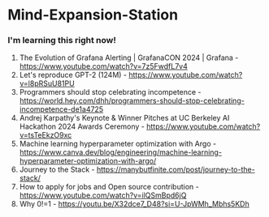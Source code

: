 # Mind-Expansion-Station
### I'm learning this right now! 

1. The Evolution of Grafana Alerting | GrafanaCON 2024 | Grafana - https://www.youtube.com/watch?v=7z5FwdfL7v4
2. Let's reproduce GPT-2 (124M) - https://www.youtube.com/watch?v=l8pRSuU81PU
3. Programmers should stop celebrating incompetence - https://world.hey.com/dhh/programmers-should-stop-celebrating-incompetence-de1a4725
4. Andrej Karpathy's Keynote & Winner Pitches at UC Berkeley AI Hackathon 2024 Awards Ceremony - https://www.youtube.com/watch?v=tsTeEkzO9xc
5. Machine learning hyperparameter optimization with Argo - https://www.canva.dev/blog/engineering/machine-learning-hyperparameter-optimization-with-argo/
6. Journey to the Stack - https://manybutfinite.com/post/journey-to-the-stack/
7. How to apply for jobs and Open source contribution - https://www.youtube.com/watch?v=ilQSmBpd6jQ
8. Why 0!=1 - https://youtu.be/X32dce7_D48?si=U-JpWMh_Mbhs5KDh